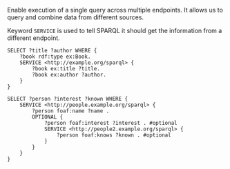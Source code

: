 Enable execution of a single query across multiple endpoints. It allows us to query and combine data from different sources.

Keyword `SERVICE` is used to tell SPARQL it should get the information from a different endpoint.

```sparql
SELECT ?title ?author WHERE {
	?book rdf:type ex:Book.
	SERVICE <http://example.org/sparql> {
		?book ex:title ?title.
		?book ex:author ?author. 
	}
}

SELECT ?person ?interest ?known WHERE {
	SERVICE <http://people.example.org/sparql> {
		?person foaf:name ?name .
		OPTIONAL {
			?person foaf:interest ?interest . #optional
			SERVICE <http://people2.example.org/sparql> {
				?person foaf:knows ?known . #optional
			}
		}
	}
}
```
